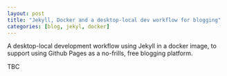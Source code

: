 ```yaml
---
layout: post
title: "Jekyll, Docker and a desktop-local dev workflow for blogging"
categories: [blog, jekyl, docker]
---
```


A desktop-local development workflow using Jekyll in a docker image, to support using Github Pages as a no-frills, free blogging platform.

<!--excerpt-above-->

TBC